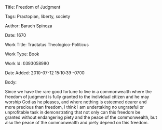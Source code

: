 Title:  Freedom of Judgment

Tags:   Practopian, liberty, society

Author: Baruch Spinoza

Date:   1670

Work Title: Tractatus Theologico-Politicus

Work Type: Book

Work Id: 0393058980

Date Added: 2010-07-12 15:10:39 -0700

Body: 

Since we have the rare good fortune to live in a commonwealth where the freedom of judgment is fully granted to the individual citizen and he may worship God as he pleases, and where nothing is esteemed dearer and more precious than freedom, I think I am undertaking no ungrateful or unprofitable task in demonstrating that not only can this freedom be granted without endangering piety and the peace of the commonwealth, but also the peace of the commonwealth and piety depend on this freedom.

